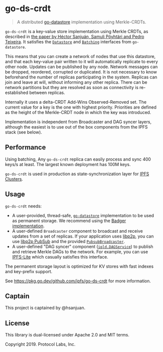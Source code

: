 # go-ds-crdt

> A distributed [go-datastore](https://github.com/ipfs/go-datastore)
> implementation using Merkle-CRDTs.

`go-ds-crdt` is a key-value store implementation using Merkle CRDTs, as
described in
[the paper by Héctor Sanjuán, Samuli Pöyhtäri and Pedro Teixeira](https://arxiv.org/abs/2004.00107).
It satisfies the
[`Datastore`](https://pkg.go.dev/github.com/ipfs/go-datastore#Datastore)
and [`Batching`](https://pkg.go.dev/github.com/ipfs/go-datastore#Batching)
interfaces from `go-datastore`.

This means that you can create a network of nodes that use this datastore, and 
that each key-value pair written to it will automatically replicate to every
other node. Updates can be published by any node. Network messages can be dropped, 
reordered, corrupted or duplicated. It is not necessary to know beforehand
the number of replicas participating in the system. Replicas can join and leave 
at will, without informing any other replica. There can be network partitions 
but they are resolved as soon as connectivity is re-established between replicas.

Internally it uses a delta-CRDT Add-Wins Observed-Removed set. The current
value for a key is the one with highest priority. Priorities are defined as
the height of the Merkle-CRDT node in which the key was introduced.

Implementation is independent from Broadcaster and DAG syncer layers, although the 
easiest is to use out of the box components from the IPFS stack (see below).

## Performance

Using batching, Any `go-ds-crdt` replica can easily process and sync 400 keys/s at least. The largest known deployment has 100M keys.

`go-ds-crdt` is used in production as state-synchronization layer for [IPFS Clusters](https://ipfscluster.io).

## Usage

`go-ds-crdt` needs:
  * A user-provided, thread-safe,
    [`go-datastore`](https://github.com/ipfs/go-datastore) implementation to
    be used as permanent storage. We recommend using the
    [Badger implementation](https://pkg.go.dev/github.com/ipfs/go-ds-badger).
  * A user-defined `Broadcaster` component to broadcast and receive updates
    from a set of replicas. If your application uses
    [libp2p](https://libp2p.io), you can use
    [libp2p PubSub](https://pkg.go.dev/github.com/libp2p/go-libp2p-pubsub) and
    the provided
    [`PubsubBroadcaster`](https://pkg.go.dev/github.com/ipfs/go-ds-crdt?utm_source=godoc#PubSubBroadcaster).
  * A user-defined "DAG syncer" component ([`ipld.DAGService`](https://pkg.go.dev/github.com/ipfs/go-ipld-format?utm_source=godoc#DAGService)) to publish and
    retrieve Merkle DAGs to the network. For example, you can use
    [IPFS-Lite](https://github.com/hsanjuan/ipfs-lite) which casually
    satisfies this interface.

The permanent storage layout is optimized for KV stores with fast indexes and
key-prefix support.

See https://pkg.go.dev/github.com/ipfs/go-ds-crdt for more information.

## Captain

This project is captained by @hsanjuan.

## License

This library is dual-licensed under Apache 2.0 and MIT terms.

Copyright 2019. Protocol Labs, Inc.

